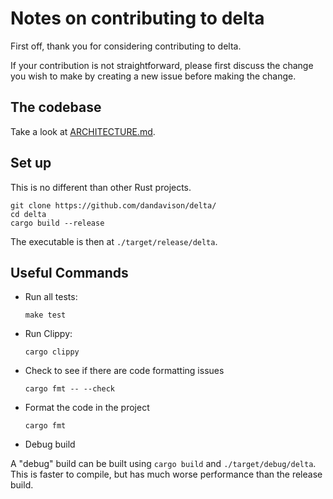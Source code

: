 # Notes on contributing to delta

First off, thank you for considering contributing to delta.

If your contribution is not straightforward, please first discuss the change you
wish to make by creating a new issue before making the change.

## The codebase

Take a look at [ARCHITECTURE.md](./ARCHITECTURE.md).

## Set up

This is no different than other Rust projects.

```shell
git clone https://github.com/dandavison/delta/
cd delta
cargo build --release
```

The executable is then at `./target/release/delta`.

## Useful Commands

- Run all tests:

  ```shell
  make test
  ```

- Run Clippy:

  ```shell
  cargo clippy
  ```

- Check to see if there are code formatting issues

  ```shell
  cargo fmt -- --check
  ```

- Format the code in the project

  ```shell
  cargo fmt
  ```

- Debug build

A "debug" build can be built using `cargo build` and
`./target/debug/delta`. This is faster to compile, but has much worse
performance than the release build.
